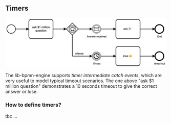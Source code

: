 
## Timers

![timeout example bpmn](timeout-example.png)

The lib-bpmn-engine supports *timer intermediate catch events*,
which are very useful to model typical timeout scenarios.
The one above "ask $1 million question" demonstrates a 10 seconds timeout to give the correct answer or lose.

### How to define timers?

tbc ...
